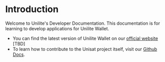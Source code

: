 
# Introduction

Welcome to Unilite's Developer Documentation. This documentation is for learning to develop applications for Unilite Wallet.

- You can find the latest version of Unilite Wallet on our [official website](https://unilite.io/) [TBD]
- To learn how to contribute to the Unisat project itself, visit our [Github Docs](https://github.com/unisat-wallet/extension).


